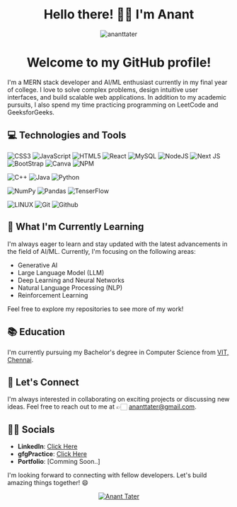 <h1 align="center"> Hello there! 👋🏻 I'm Anant </h1>

<p align="center"> <img src="https://komarev.com/ghpvc/?username=ananttater&label=Profile%20views&color=0e75b6&style=flat" alt="ananttater" /> </p>

<h1 align="center"> Welcome to my GitHub profile! </h1>

I'm a MERN stack developer and AI/ML enthusiast currently in my final year of college. I love to solve complex problems, design intuitive user interfaces, and build scalable web applications. 
In addition to my academic pursuits, I also spend my time practicing programming on LeetCode and GeeksforGeeks.

## 💻 Technologies and Tools

![CSS3](https://img.shields.io/badge/css3-%231572B6.svg?style=for-the-badge&logo=css3&logoColor=white) ![JavaScript](https://img.shields.io/badge/javascript-%23323330.svg?style=for-the-badge&logo=javascript&logoColor=%23F7DF1E) ![HTML5](https://img.shields.io/badge/html5-%23E34F26.svg?style=for-the-badge&logo=html5&logoColor=white) ![React](https://img.shields.io/badge/react-%2320232a.svg?style=for-the-badge&logo=react&logoColor=%2361DAFB) ![MySQL](https://img.shields.io/badge/mysql-%2300f.svg?style=for-the-badge&logo=mysql&logoColor=white) ![NodeJS](https://img.shields.io/badge/node.js-6DA55F?style=for-the-badge&logo=node.js&logoColor=white) ![Next JS](https://img.shields.io/badge/Next-black?style=for-the-badge&logo=next.js&logoColor=white) ![BootStrap](https://img.shields.io/badge/Bootstrap-563D7C?style=for-the-badge&logo=bootstrap&logoColor=white) ![Canva](https://img.shields.io/badge/Canva-%2300C4CC.svg?style=for-the-badge&logo=Canva&logoColor=white) ![NPM](https://img.shields.io/badge/NPM-%23000000.svg?style=for-the-badge&logo=npm&logoColor=white) 

![C++](https://img.shields.io/badge/C%2B%2B-00599C?style=for-the-badge&logo=c%2B%2B&logoColor=white) ![Java](https://img.shields.io/badge/java-%23ED8B00.svg?style=for-the-badge&logo=java&logoColor=white) ![Python](https://img.shields.io/badge/python-3670A0?style=for-the-badge&logo=python&logoColor=ffdd54) 

![NumPy](https://img.shields.io/badge/numpy-%23013243.svg?style=for-the-badge&logo=numpy&logoColor=white) ![Pandas](https://img.shields.io/badge/pandas-%23150458.svg?style=for-the-badge&logo=pandas&logoColor=white) ![TenserFlow](https://img.shields.io/badge/TensorFlow-FF6F00?style=for-the-badge&logo=tensorflow&logoColor=white)

 ![LINUX](https://img.shields.io/badge/Linux-FCC624?style=for-the-badge&logo=linux&logoColor=black) ![Git](https://img.shields.io/badge/GIT-E44C30?style=for-the-badge&logo=git&logoColor=white) ![Github](https://img.shields.io/badge/GitHub-100000?style=for-the-badge&logo=github&logoColor=white) 

## 🌱 What I'm Currently Learning

I'm always eager to learn and stay updated with the latest advancements in the field of AI/ML. Currently, I'm focusing on the following areas:

- Generative AI
- Large Language Model (LLM)
- Deep Learning and Neural Networks
- Natural Language Processing (NLP)
- Reinforcement Learning

Feel free to explore my repositories to see more of my work!

## 📚 Education

I'm currently pursuing my Bachelor's degree in Computer Science from [VIT, Chennai](https://chennai.vit.ac.in/).

## 💬 Let's Connect

I'm always interested in collaborating on exciting projects or discussing new ideas. Feel free to reach out to me at 👉🏻 ananttater@gmail.com.

## 🤝🏻 Socials
- **LinkedIn**: [Click Here](https://www.linkedin.com/in/ananttater/)
- **gfgPractice**: [Click Here](https://auth.geeksforgeeks.org/user/ananttater)
- **Portfolio**: [Comming Soon..]

I'm looking forward to connecting with fellow developers. Let's build amazing things together! 😄


<p align="center"><a href="https://github.com/ryo-ma/github-profile-trophy"><img src="https://github-profile-trophy.vercel.app/?username=ananttater&theme=discord&row=2&column=3" alt="Anant Tater"></a></p>

<!-- <img src="https://github-profile-summary-cards.vercel.app/api/cards/profile-details?username=ananttater&theme=solarized_dark"  display=block width=100% height=auto alt="1"> -->
